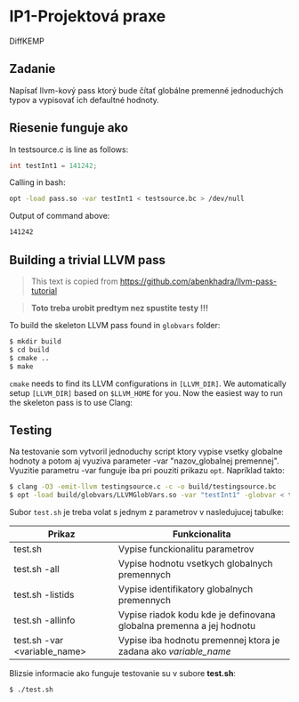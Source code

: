 # IP1-Projektová praxe #
DiffKEMP
## Zadanie ##
Napísať llvm-kový pass ktorý bude čítať globálne premenné jednoduchých typov 
a vypisovať ich defaultné hodnoty.

## Riesenie funguje ako ##
In testsource.c is line as follows:
```c
int testInt1 = 141242;
```
Calling in bash:
```bash
opt -load pass.so -var testInt1 < testsource.bc > /dev/null
```
Output of command above:
```bash
141242
```


## Building a trivial LLVM pass ##
>This text is copied from https://github.com/abenkhadra/llvm-pass-tutorial

>**Toto treba urobit predtym nez spustite testy !!!**

To build the skeleton LLVM pass found in `globvars` folder:
```bash
$ mkdir build
$ cd build
$ cmake ..
$ make
```
`cmake` needs to find its LLVM configurations in `[LLVM_DIR]`. We automatically
setup `[LLVM_DIR]` based on `$LLVM_HOME` for you. Now the easiest way to run the skeleton pass is to use Clang:

## Testing ##
Na testovanie som vytvoril jednoduchy script ktory vypise vsetky globalne hodnoty 
a potom aj vyuziva parameter -var "nazov_globalnej premennej". Vyuzitie parametru
-var funguje iba pri pouziti prikazu `opt`. Napríklad takto:
```bash
$ clang -O3 -emit-llvm testingsource.c -c -o build/testingsource.bc
$ opt -load build/globvars/LLVMGlobVars.so -var "testInt1" -globvar < testingsource.bc > /dev/null
```
Subor `test.sh` je treba volat s jednym z parametrov v nasledujucej tabulke:

| Prikaz       | Funkcionalita                                    |
|--------------|--------------------------------------------------|
| test.sh      | Vypise funckionalitu parametrov                  |
| test.sh -all | Vypise hodnotu vsetkych globalnych premennych   |
| test.sh -listids | Vypise identifikatory globalnych premennych |
| test.sh -allinfo | Vypise riadok kodu kde je definovana globalna premenna a jej hodnotu |
| test.sh -var <variable_name> | Vypise iba hodnotu premennej ktora je zadana ako *variable_name* |

Blizsie informacie ako funguje testovanie su v subore **test.sh**:
```bash
$ ./test.sh
```
